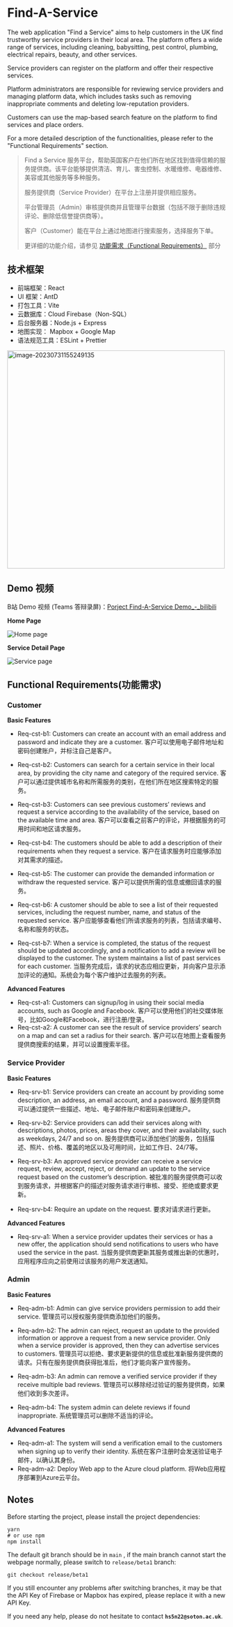 # Find-A-Service

The web application "Find a Service" aims to help customers in the UK find trustworthy service providers in their local area. The platform offers a wide range of services, including cleaning, babysitting, pest control, plumbing, electrical repairs, beauty, and other services.

Service providers can register on the platform and offer their respective services.

Platform administrators are responsible for reviewing service providers and managing platform data, which includes tasks such as removing inappropriate comments and deleting low-reputation providers.

Customers can use the map-based search feature on the platform to find services and place orders.

For a more detailed description of the functionalities, please refer to the "Functional Requirements" section.

> Find a Service 服务平台，帮助英国客户在他们所在地区找到值得信赖的服务提供商。该平台能够提供清洁、育儿、害虫控制、水暖维修、电器维修、美容或其他服务等多种服务。
>
> 服务提供商（Service Provider）在平台上注册并提供相应服务。
>
> 平台管理员（Admin）审核提供商并且管理平台数据（包括不限于删除违规评论、删除低信誉提供商等）。
>
> 客户（Customer）能在平台上通过地图进行搜索服务，选择服务下单。
>
> 更详细的功能介绍，请参见 <a href="#Functional Requirements(功能需求)">功能需求（Functional Requirements）</a> 部分



## 技术框架

+ 前端框架：React
+ UI 框架：AntD
+ 打包工具：Vite
+ 云数据库：Cloud Firebase（Non-SQL）
+ 后台服务器：Node.js + Express
+ 地图实现： Mapbox + Google Map
+ 语法规范工具：ESLint + Prettier

<img src="./.md-imgs/README.assets/image-20230731155249135.png" alt="image-20230731155249135" width="500" style="zoom:100%;" align="center" />



## Demo 视频

B站 Demo 视频 (Teams 答辩录屏)：[Porject Find-A-Service Demo_-_bilibili](https://www.bilibili.com/video/BV1Hp4y1V7gb/)

**Home Page**

<img src="./.md-imgs/README.assets/Home page.jpeg" alt="Home page" style="zoom:100%;" />

**Service Detail Page**

<img src="./.md-imgs/README.assets/Service page.jpeg" alt="Service page" style="zoom:100%;" />



## Functional Requirements(功能需求)

### Customer 

**Basic Features**

+ Req-cst-b1: Customers can create an account with an email address and password and indicate they are a customer. 客户可以使用电子邮件地址和密码创建账户，并标注自己是客户。

+ Req-cst-b2: Customers can search for a certain service in their local area, by providing the city name and category of the required service. 客户可以通过提供城市名称和所需服务的类别，在他们所在地区搜索特定的服务。

+ Req-cst-b3: Customers can see previous customers’ reviews and request a service according to the availability of the service, based on the available time and area. 客户可以查看之前客户的评论，并根据服务的可用时间和地区请求服务。

+ Req-cst-b4: The customers should be able to add a description of their requirements when they request a service. 客户在请求服务时应能够添加对其需求的描述。

+ Req-cst-b5: The customer can provide the demanded information or withdraw the requested service. 客户可以提供所需的信息或撤回请求的服务。

+ Req-cst-b6: A customer should be able to see a list of their requested services, including the request number, name, and status of the requested service. 客户应能够查看他们所请求服务的列表，包括请求编号、名称和服务的状态。

+ Req-cst-b7: When a service is completed, the status of the request should be updated accordingly, and a notification to add a review will be displayed to the customer. The system maintains a list of past services for each customer. 当服务完成后，请求的状态应相应更新，并向客户显示添加评论的通知。系统会为每个客户维护过去服务的列表。

**Advanced Features**

+ Req-cst-a1: Customers can signup/log in using their social media accounts, such as Google and Facebook. 客户可以使用他们的社交媒体账号，比如Google和Facebook，进行注册/登录。
+ Req-cst-a2: A customer can see the result of service providers’ search on a map and can set a radius for their search. 客户可以在地图上查看服务提供商搜索的结果，并可以设置搜索半径。



### Service Provider 

**Basic Features**

+ Req-srv-b1: Service providers can create an account by providing some description, an address, an email account, and a password. 服务提供商可以通过提供一些描述、地址、电子邮件账户和密码来创建账户。

+ Req-srv-b2: Service providers can add their services along with descriptions, photos, prices, areas they cover, and their availability, such as weekdays, 24/7 and so on. 服务提供商可以添加他们的服务，包括描述、照片、价格、覆盖的地区以及可用时间，比如工作日、24/7等。

+ Req-srv-b3: An approved service provider can receive a service request, review, accept, reject, or demand an update to the service request based on the customer’s description. 被批准的服务提供商可以收到服务请求，并根据客户的描述对服务请求进行审核、接受、拒绝或要求更新。

+ Req-srv-b4: Require an update on the request. 要求对请求进行更新。

**Advanced Features**

+ Req-srv-a1: When a service provider updates their services or has a new offer, the application should send notifications to users who have used the service in the past. 当服务提供商更新其服务或推出新的优惠时，应用程序应向之前使用过该服务的用户发送通知。



### Admin

 **Basic Features**

+ Req-adm-b1: Admin can give service providers permission to add their service.
  管理员可以授权服务提供商添加他们的服务。
+ Req-adm-b2: The admin can reject, request an update to the provided information or approve a request from a new service provider. Only when a service provider is approved, then they can advertise services to customers.
管理员可以拒绝、要求更新提供的信息或批准新服务提供商的请求。只有在服务提供商获得批准后，他们才能向客户宣传服务。

+ Req-adm-b3: An admin can remove a verified service provider if they receive multiple bad reviews.
管理员可以移除经过验证的服务提供商，如果他们收到多次差评。

+ Req-adm-b4: The system admin can delete reviews if found inappropriate.
系统管理员可以删除不适当的评论。

**Advanced Features**

+ Req-adm-a1: The system will send a verification email to the customers when signing up to verify their identity. 系统在客户注册时会发送验证电子邮件，以确认其身份。
+ Req-adm-a2: Deploy Web app to the Azure cloud platform. 将Web应用程序部署到Azure云平台。



## Notes

Before starting the project, please install the project dependencies:

```shell
yarn
# or use npm
npm install
```

The default git branch should be in `main` , if the main branch cannot start the webpage normally, please switch to `release/beta1` branch:

```shell
git checkout release/beta1
```

If you still encounter any problems after switching branches, it may be that the API Key of Firebase or Mapbox has expired, please replace it with a new API Key.

If you need any help, please do not hesitate to contact **`hs5n22@soton.ac.uk`**.